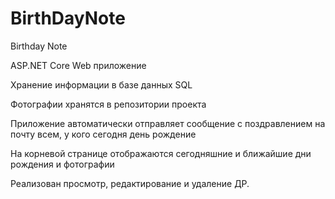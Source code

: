 ﻿# BirthDayNote
Birthday Note

ASP.NET Core Web приложение

Хранение информации в базе данных SQL

Фотографии хранятся в репозитории проекта

Приложение автоматически отправляет сообщение с поздравлением на почту всем, у кого сегодня день рождение

На корневой странице отображаются сегодняшние и ближайшие дни рождения и фотографии

Реализован просмотр, редактирование и удаление ДР.
